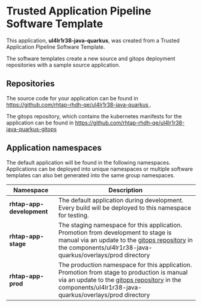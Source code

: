 # Trusted Application Pipeline Software Template

This application, **ul4lr1r38-java-quarkus**, was created from a Trusted Application Pipeline Software Template.

The software templates create a new source and gitops deployment repositories with a sample source application. 

## Repositories

The source code for your application can be found in [https://github.com/rhtap-rhdh-qe/ul4lr1r38-java-quarkus ](https://github.com/rhtap-rhdh-qe/ul4lr1r38-java-quarkus ).
 
The gitops repository, which contains the kubernetes manifests for the application can be found in 
[https://github.com/rhtap-rhdh-qe/ul4lr1r38-java-quarkus-gitops ](https://github.com/rhtap-rhdh-qe/ul4lr1r38-java-quarkus-gitops ) 

## Application namespaces 

The default application will be found in the following namespaces. Applications can be deployed into unique namespaces or multiple software templates can also bet generated into the same group namespaces.  

|  Namespace   |  Description   |  
| -------- | -------- |   
| **rhtap-app-development** | The default application during development. Every build will be deployed to this namespace for testing. | 
| **rhtap-app-stage** | The staging namespace for this application. Promotion from development to stage is manual via an update to the [gitops repository](https://github.com/rhtap-rhdh-qe/ul4lr1r38-java-quarkus-gitops ) in the components/ul4lr1r38-java-quarkus/overlays/prod directory |  
| **rhtap-app-prod** | The production namespace for this application. Promotion from stage to production is manual via an update to the [gitops repository](https://github.com/rhtap-rhdh-qe/ul4lr1r38-java-quarkus-gitops ) in the components/ul4lr1r38-java-quarkus/overlays/prod directory | 